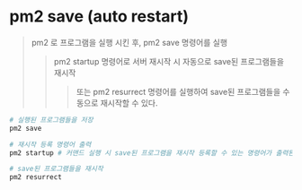 # pm2 save (auto restart)

> pm2 로 프로그램을 실행 시킨 후, pm2 save 명령어를 실행
>
> > pm2 startup 명령어로 서버 재시작 시 자동으로 save된 프로그램들을 재시작
> >
> > > 또는 pm2 resurrect 명령어를 실행하여 save된 프로그램들을 수동으로 재시작할 수 있다.

```sh
# 실행된 프로그램들을 저장
pm2 save

# 재시작 등록 명령어 출력
pm2 startup # 커맨드 실행 시 save된 프로그램을 재시작 등록할 수 있는 명령어가 출력된다.

# save된 프로그램들을 재시작
pm2 resurrect
```
